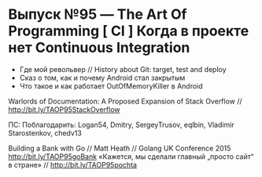 # Выпуск №95 — The Art Of Programming [ CI ] Когда в проекте нет Continuous Integration

+ Где мой револьвер // History about Git: target, test and deploy 
+ Сказ о том, как и почему Android стал закрытым
+ Что такое и как работает OutOfMemoryKiller в Android


Warlords of Documentation: A Proposed Expansion of Stack Overflow // http://bit.ly/TAOP95StackOverflow

ПС: Поблагодарить: Logan54, Dmitry, SergeyTrusov, eqlbin, Vladimir Starostenkov, chedv13


Building a Bank with Go // Matt Heath // Golang UK Conference 2015 http://bit.ly/TAOP95goBank
«Кажется, мы сделали главный „просто сайт“ в стране» // http://bit.ly/TAOP95pochta

